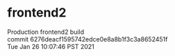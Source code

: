 # frontend2  
Production frontend2 build  
commit 6276deacf1595742edce0e8a8b1f3c3a8652451f  
Tue Jan 26 10:07:46 PST 2021  
